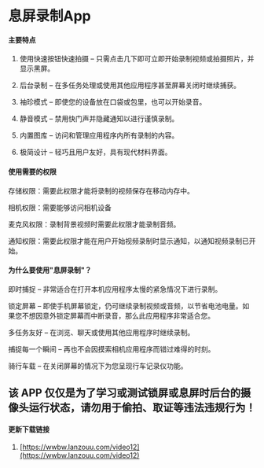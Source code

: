 # 息屏录制App

#### 主要特点

1. 使用快速按钮快速拍摄 – 只需点击几下即可立即开始录制视频或拍摄照片，并显示黑屏。

2. 后台录制 – 在多任务处理或使用其他应用程序甚至屏幕关闭时继续捕获。

3. 袖珍模式 – 即使您的设备放在口袋或包里，也可以开始录音。

4. 静音模式 – 禁用快门声并隐藏通知以进行谨慎录制。

5. 内置图库 – 访问和管理应用程序内所有录制的内容。

6. 极简设计 – 轻巧且用户友好，具有现代材料界面。

#### 使用需要的权限

存储权限：需要此权限才能将录制的视频保存在移动内存中。

相机权限：需要能够访问相机设备 

麦克风权限：录制背景视频时需要此权限才能录制音频。

通知权限：需要此权限才能在用户开始视频录制时显示通知，以通知视频录制已开始。

#### 为什么要使用"息屏录制"？

即时捕捉 – 非常适合在打开本机应用程序太慢的紧急情况下进行录制。

锁定屏幕 – 即使手机屏幕锁定，仍可继续录制视频或音频，以节省电池电量。如果您不想因意外锁定屏幕而中断录音，那么此应用程序非常适合您。

多任务友好 – 在浏览、聊天或使用其他应用程序时继续录制。

捕捉每一个瞬间 – 再也不会因摸索相机应用程序而错过难得的时刻。

骑行车载 – 在关闭屏幕的情况下为您呈现行车记录仪功能。

## 该 APP 仅仅是为了学习或测试锁屏或息屏时后台的摄像头运行状态，请勿用于偷拍、取证等违法违规行为！

#### 更新下载链接

1.  [https://wwbw.lanzouu.com/video12](https://wwbw.lanzouu.com/video12)

